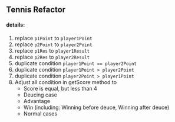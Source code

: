 ## Tennis Refactor

#### details:

1. replace ```p1Point``` to ```player1Point```
2. replace ```p2Point``` to ```player2Point```
3. replace ```p1Res``` to ```player1Result```
4. replace ```p2Res``` to ```player2Result```
5. duplicate condition ```player1Point == player2Point```
6. duplicate condition ```player1Point > player2Point```  
7. duplicate condition ```player2Point > player1Point``` 
8. Adjust all condition in getScore method to
    - Score is equal, but less than 4
    - Deucing case
    - Advantage
    - Win (including: Winning before deuce, Winning after deuce)
    - Normal cases